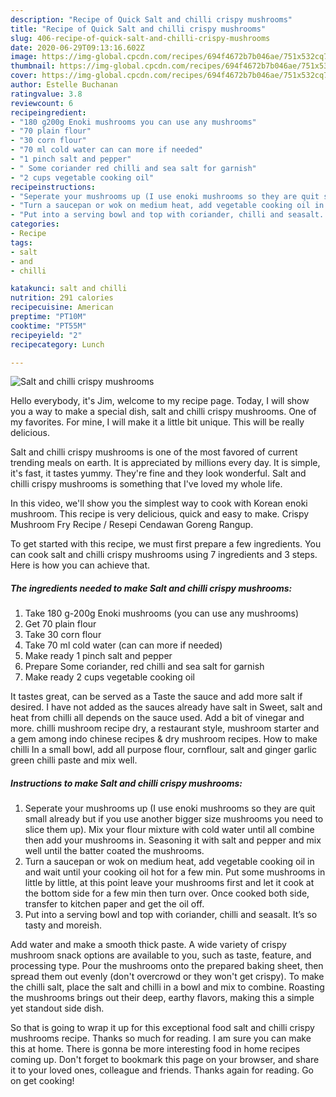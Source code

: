 ```yaml
---
description: "Recipe of Quick Salt and chilli crispy mushrooms"
title: "Recipe of Quick Salt and chilli crispy mushrooms"
slug: 406-recipe-of-quick-salt-and-chilli-crispy-mushrooms
date: 2020-06-29T09:13:16.602Z
image: https://img-global.cpcdn.com/recipes/694f4672b7b046ae/751x532cq70/salt-and-chilli-crispy-mushrooms-recipe-main-photo.jpg
thumbnail: https://img-global.cpcdn.com/recipes/694f4672b7b046ae/751x532cq70/salt-and-chilli-crispy-mushrooms-recipe-main-photo.jpg
cover: https://img-global.cpcdn.com/recipes/694f4672b7b046ae/751x532cq70/salt-and-chilli-crispy-mushrooms-recipe-main-photo.jpg
author: Estelle Buchanan
ratingvalue: 3.8
reviewcount: 6
recipeingredient:
- "180 g200g Enoki mushrooms you can use any mushrooms"
- "70 plain flour"
- "30 corn flour"
- "70 ml cold water can can more if needed"
- "1 pinch salt and pepper"
- " Some coriander red chilli and sea salt for garnish"
- "2 cups vegetable cooking oil"
recipeinstructions:
- "Seperate your mushrooms up (I use enoki mushrooms so they are quit small already but if you use another bigger size mushrooms you need to slice them up). Mix your flour mixture with cold water until all combine then add your mushrooms in. Seasoning it with salt and pepper and mix well until the batter coated the mushrooms."
- "Turn a saucepan or wok on medium heat, add vegetable cooking oil in and wait until your cooking oil hot for a few min. Put some mushrooms in little by little, at this point leave your mushrooms first and let it cook at the bottom side for a few min then turn over. Once cooked both side, transfer to kitchen paper and get the oil off."
- "Put into a serving bowl and top with coriander, chilli and seasalt. It’s so tasty and moreish."
categories:
- Recipe
tags:
- salt
- and
- chilli

katakunci: salt and chilli 
nutrition: 291 calories
recipecuisine: American
preptime: "PT10M"
cooktime: "PT55M"
recipeyield: "2"
recipecategory: Lunch

---
```



![Salt and chilli crispy mushrooms](https://img-global.cpcdn.com/recipes/694f4672b7b046ae/751x532cq70/salt-and-chilli-crispy-mushrooms-recipe-main-photo.jpg)

Hello everybody, it's Jim, welcome to my recipe page. Today, I will show you a way to make a special dish, salt and chilli crispy mushrooms. One of my favorites. For mine, I will make it a little bit unique. This will be really delicious.

Salt and chilli crispy mushrooms is one of the most favored of current trending meals on earth. It is appreciated by millions every day. It is simple, it's fast, it tastes yummy. They're fine and they look wonderful. Salt and chilli crispy mushrooms is something that I've loved my whole life.

In this video, we&#39;ll show you the simplest way to cook with Korean enoki mushroom. This recipe is very delicious, quick and easy to make. Crispy Mushroom Fry Recipe / Resepi Cendawan Goreng Rangup.


To get started with this recipe, we must first prepare a few ingredients. You can cook salt and chilli crispy mushrooms using 7 ingredients and 3 steps. Here is how you can achieve that.

<!--inarticleads1-->

##### The ingredients needed to make Salt and chilli crispy mushrooms:

1. Take 180 g-200g Enoki mushrooms (you can use any mushrooms)
1. Get 70 plain flour
1. Take 30 corn flour
1. Take 70 ml cold water (can can more if needed)
1. Make ready 1 pinch salt and pepper
1. Prepare  Some coriander, red chilli and sea salt for garnish
1. Make ready 2 cups vegetable cooking oil


It tastes great, can be served as a Taste the sauce and add more salt if desired. I have not added as the sauces already have salt in Sweet, salt and heat from chilli all depends on the sauce used. Add a bit of vinegar and more. chilli mushroom recipe dry, a restaurant style, mushroom starter and a gem among indo chinese recipes &amp; dry mushroom recipes. How to make chilli In a small bowl, add all purpose flour, cornflour, salt and ginger garlic green chilli paste and mix well. 

<!--inarticleads2-->

##### Instructions to make Salt and chilli crispy mushrooms:

1. Seperate your mushrooms up (I use enoki mushrooms so they are quit small already but if you use another bigger size mushrooms you need to slice them up). Mix your flour mixture with cold water until all combine then add your mushrooms in. Seasoning it with salt and pepper and mix well until the batter coated the mushrooms.
1. Turn a saucepan or wok on medium heat, add vegetable cooking oil in and wait until your cooking oil hot for a few min. Put some mushrooms in little by little, at this point leave your mushrooms first and let it cook at the bottom side for a few min then turn over. Once cooked both side, transfer to kitchen paper and get the oil off.
1. Put into a serving bowl and top with coriander, chilli and seasalt. It’s so tasty and moreish.


Add water and make a smooth thick paste. A wide variety of crispy mushroom snack options are available to you, such as taste, feature, and processing type. Pour the mushrooms onto the prepared baking sheet, then spread them out evenly (don&#39;t overcrowd or they won&#39;t get crispy). To make the chilli salt, place the salt and chilli in a bowl and mix to combine. Roasting the mushrooms brings out their deep, earthy flavors, making this a simple yet standout side dish. 

So that is going to wrap it up for this exceptional food salt and chilli crispy mushrooms recipe. Thanks so much for reading. I am sure you can make this at home. There is gonna be more interesting food in home recipes coming up. Don't forget to bookmark this page on your browser, and share it to your loved ones, colleague and friends. Thanks again for reading. Go on get cooking!

